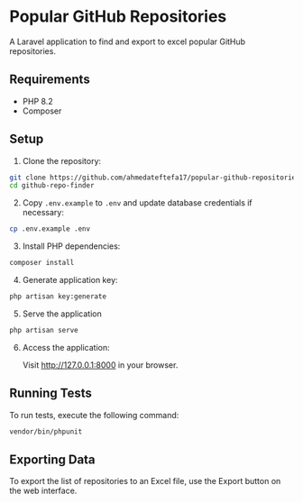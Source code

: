 # Popular GitHub Repositories

A Laravel application to find and export to excel popular GitHub repositories.

## Requirements

- PHP 8.2
- Composer

## Setup

1. Clone the repository:

```bash
git clone https://github.com/ahmedateftefa17/popular-github-repositories.git
cd github-repo-finder
```

2. Copy `.env.example` to `.env` and update database credentials if necessary:

```bash
cp .env.example .env
```

3. Install PHP dependencies:

```bash
composer install
```

4. Generate application key:

```bash
php artisan key:generate
```

5. Serve the application

```bash
php artisan serve
```

6. Access the application:

    Visit http://127.0.0.1:8000 in your browser.


## Running Tests

To run tests, execute the following command:

```bash
vendor/bin/phpunit
```

## Exporting Data

To export the list of repositories to an Excel file, use the Export button on the web interface.

